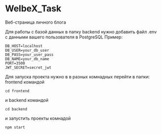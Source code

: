 # WelbeX_Task
Веб-страница личного блога

Для работы с базой данных в папку backend нужно добавить файл .env с данными вашего пользователя в PostgreSQL
Пример:
```
DB_HOST=localhost
DB_USER=your_db_user
DB_PASS=your_user_pass
DB_NAME=your_db_name
PORT=3500
JWT_SECRET=secret_jwt
```

Для запуска проекта нужно в в разных комнадных перейти в папки:
frontend командой 
```
cd frontend
```
и backend командой
```
cd backend
```
и запустить проекты комнадой 
```
npm start
```
